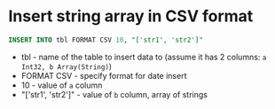 # Insert string array in CSV format

```sql
INSERT INTO tbl FORMAT CSV 10, "['str1', 'str2']"
```

- tbl - name of the table to insert data to (assume it has 2 columns: ```a Int32, b Array(String)```)
- FORMAT CSV - specify format for date insert
- 10 - value of ```a``` column
- "\['str1', 'str2'\]" - value of ```b``` column, array of strings
